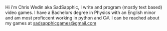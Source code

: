 Hi i'm Chris Wedin aka SadSapphic, I write and program (mostly text based) video games. 
I have a Bachelors degree in Physics with an English minor and am most proficcent working in python and C#.
I can be reached about my games at sadsapphicgames@gmail.com

<!---
cmwedin/cmwedin is a ✨ special ✨ repository because its `README.md` (this file) appears on your GitHub profile.
You can click the Preview link to take a look at your changes.
--->
